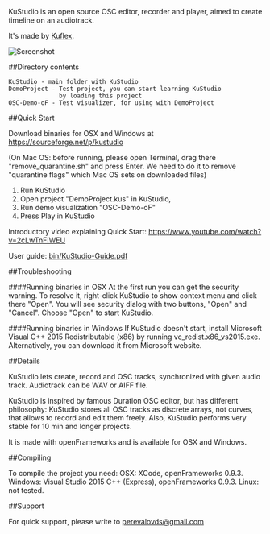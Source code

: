 KuStudio is an open source OSC editor, recorder and player, aimed to create timeline on an audiotrack.

It's made by [Kuflex](http://kuflex.com).


![Screenshot](https://raw.githubusercontent.com/kuflex/KuStudio/master/KuStudio/doc/kustudio-shot_750.png)

##Directory contents

	KuStudio - main folder with KuStudio
	DemoProject - Test project, you can start learning KuStudio 
	              by loading this project
	OSC-Demo-oF - Test visualizer, for using with DemoProject

##Quick Start

Download binaries for OSX and Windows at https://sourceforge.net/p/kustudio 

(On Mac OS: before running, please open Terminal, 
drag there "remove_quarantine.sh" and press Enter.
We need to do it to remove "quarantine flags" which Mac OS sets 
on downloaded files)

1. Run KuStudio
2. Open project "DemoProject.kus" in KuStudio, 
3. Run demo visualization "OSC-Demo-oF"
4. Press Play in KuStudio

Introductory video explaining Quick Start: https://www.youtube.com/watch?v=2cLwTnFIWEU

User guide: [bin/KuStudio-Guide.pdf](https://github.com/kuflex/KuStudio/blob/master/KuStudio/bin/KuStudio-Guide.pdf)

##Troubleshooting

####Running binaries in OSX
At the first run you can get the security warning.
To resolve it, right-click KuStudio to show context 
menu and click there "Open". 
You will see security dialog with two buttons, "Open" and "Cancel". 
Choose "Open" to start KuStudio. 

####Running binaries in Windows
If KuStudio doesn't start, 
install Microsoft Visual C++ 2015  Redistributable (x86) 
by running vc_redist.x86_vs2015.exe. 
Alternatively, you can download it from Microsoft website.

##Details

KuStudio lets create, record and OSC tracks, synchronized with given audio track.
Audiotrack can be WAV or AIFF file.

KuStudio is inspired by famous Duration OSC editor, but has different philosophy: KuStudio stores all OSC tracks as discrete arrays, not curves, that allows to record and edit them freely. Also, KuStudio performs very stable for 10 min and longer projects.

It is made with openFrameworks and is available for OSX and Windows.

##Compiling

To compile the project you need:
OSX: XCode, openFrameworks 0.9.3.
Windows: Visual Studio 2015 C++ (Express), openFrameworks 0.9.3.
Linux: not tested.

##Support

For quick support, please write to perevalovds@gmail.com


